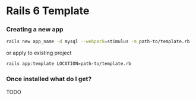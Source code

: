 # Rails 6 Template

### Creating a new app

```bash
rails new app_name -d mysql --webpack=stimulus -m path-to/template.rb
```

or apply to existing project 

```bash
rails app:template LOCATION=path-to/template.rb
```

### Once installed what do I get?
TODO


